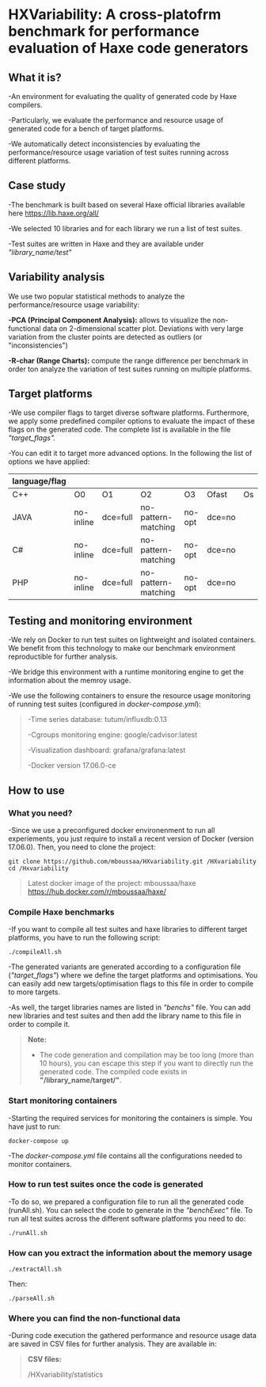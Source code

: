 HXVariability: A cross-platofrm benchmark for performance evaluation of Haxe code generators
========================================================================

## What it is?
-An environment for evaluating the quality of generated code by Haxe compilers.

-Particularly, we evaluate the performance and resource usage of generated code for a bench of target platforms.

-We automatically detect inconsistencies by evaluating the performance/resource usage variation of test suites running across different platforms.
## Case study
-The benchmark is built based on several Haxe official libraries available here https://lib.haxe.org/all/

-We selected 10 libraries and for each library we run a list of test suites.

-Test suites are written in Haxe and they are available under *"library_name/test"*
## Variability analysis
We use two popular statistical methods to analyze the performance/resource usage variability:

**-PCA (Principal Component Analysis):** allows to visualize the non-functional data on 2-dimensional scatter plot. Deviations with very large variation from the cluster points are detected as outliers (or "inconsistencies")

**-R-char (Range Charts):** compute the range difference per benchmark in order ton analyze the variation of test suites running on multiple platforms.
## Target platforms
-We use compiler flags to target diverse software platforms. Furthermore, we apply some predefined compiler options to evaluate the impact of these flags on the generated code. The complete list is available in the file *"target_flags".*

-You can edit it to target more advanced options. In the following the list of options we have applied:

| language/flag |          |          |                     |        |       |    |
|-----------------|-----------|----------|---------------------|--------|-------|----|
| C++             | O0        | O1       | O2                  | O3     | Ofast | Os |
| JAVA            | no-inline | dce=full | no-pattern-matching       | no-opt |dce=no       |    |
| C#              | no-inline | dce=full | no-pattern-matching       | no-opt |dce=no       |    |
| PHP             | no-inline | dce=full | no-pattern-matching | no-opt |dce=no       |    |

## Testing and monitoring environment
-We rely on Docker to run test suites on lightweight and isolated containers. We benefit from this technology to make our benchmark environment reproductible for further analysis.

-We bridge this environment with a runtime monitoring engine to get the information about the memroy usage.

-We use the following containers to ensure the resource usage monitoring of running test suites (configured in  *docker-compose.yml*):

> -Time series database: tutum/influxdb:0.13
> 
> -Cgroups monitoring engine: google/cadvisor:latest
> 
> -Visualization dashboard: grafana/grafana:latest
> 
> -Docker version 17.06.0-ce

## How to use

### What you need?


-Since we use a preconfigured docker environenment to run all experiements, you just require to install a recent version of Docker (version 17.06.0).
Then, you need to clone the project:
```
git clone https://github.com/mboussaa/HXvariability.git /HXvariability
cd /Hxvariability
```

> Latest docker image of the project: mboussaa/haxe
> https://hub.docker.com/r/mboussaa/haxe/

### Compile Haxe benchmarks
-If you want to compile all test suites and haxe libraries to different target platforms, you have to run the following script:
```
./compileAll.sh
```
-The generated variants are generated according to a configuration file (*"target_flags"*) where we define the target platforms and optimisations. You can easily add new targets/optimisation flags to this file in order to compile to more targets.

-As well, the target libraries names are listed in *"benchs"* file. You can add new libraries and test suites and then add the library name to this file in order to compile it.
> **Note:**
> - The code generation and compilation may be too long (more than 10 hours), you can escape this step if you want to directly run the generated code. The compiled code exists in **"/library_name/target/"**.

### Start monitoring containers
-Starting the required services for monitoring the containers is simple. You have just to run:
```
docker-compose up
```
-The *docker-compose.yml* file contains all the configurations needed to monitor containers.
### How to run test suites once the code is generated
-To do so, we prepared a configuration file to run all the generated code (runAll.sh). You can select the code to generate in the *"benchExec"* file.
To run all test suites across the different software platforms you need to do:
```
./runAll.sh
```
### How can you extract the information about the memory usage
```
./extractAll.sh
```
Then:
```
./parseAll.sh
```
### Where you can find the non-functional data
-During code execution the gathered performance and resource usage data are saved in CSV files for further analysis. They are available in:
> **CSV files:**
> 
> /HXvariability/statistics

